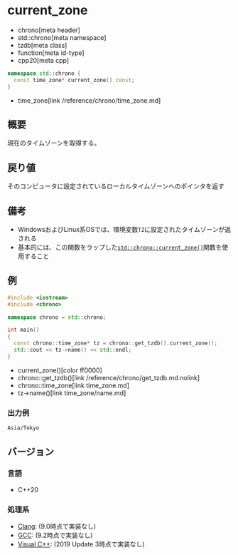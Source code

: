 # current_zone
* chrono[meta header]
* std::chrono[meta namespace]
* tzdb[meta class]
* function[meta id-type]
* cpp20[meta cpp]

```cpp
namespace std::chrono {
  const time_zone* current_zone() const;
}
```
* time_zone[link /reference/chrono/time_zone.md]

## 概要
現在のタイムゾーンを取得する。


## 戻り値
そのコンピュータに設定されているローカルタイムゾーンへのポインタを返す


## 備考
- WindowsおよびLinux系OSでは、環境変数`TZ`に設定されたタイムゾーンが返される
- 基本的には、この関数をラップした[`std::chrono::current_zone()`](/reference/chrono/current_zone.md)関数を使用すること


## 例
```cpp example
#include <iostream>
#include <chrono>

namespace chrono = std::chrono;

int main()
{
  const chrono::time_zone* tz = chrono::get_tzdb().current_zone();
  std::cout << tz->name() << std::endl;
}
```
* current_zone()[color ff0000]
* chrono::get_tzdb()[link /reference/chrono/get_tzdb.md.nolink]
* chrono::time_zone[link time_zone.md]
* tz->name()[link time_zone/name.md]

### 出力例
```
Asia/Tokyo
```

## バージョン
### 言語
- C++20

### 処理系
- [Clang](/implementation.md#clang): (9.0時点で実装なし)
- [GCC](/implementation.md#gcc): (9.2時点で実装なし)
- [Visual C++](/implementation.md#visual_cpp): (2019 Update 3時点で実装なし)
